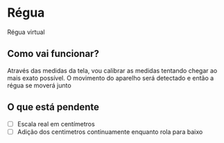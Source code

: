 # Régua
Régua virtual


## Como vai funcionar?
Através das medidas da tela, vou calibrar as medidas tentando chegar ao mais exato possível.
O movimento do aparelho será detectado e então a régua se moverá junto


## O que está pendente
- [ ] Escala real em centímetros
- [ ] Adição dos centimetros continuamente enquanto rola para baixo